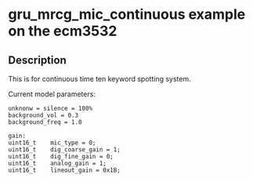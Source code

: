 # gru_mrcg_mic_continuous example on the ecm3532

## Description
This is for continuous time ten keyword spotting system.

Current model parameters:

    unknonw = silence = 100%
    background_vol = 0.3
    background_freq = 1.0

    gain:
    uint16_t    mic_type = 0;
    uint16_t    dig_coarse_gain = 1;
    uint16_t    dig_fine_gain = 0;
    uint16_t    analog_gain = 1;
    uint16_t    lineout_gain = 0x1B;

